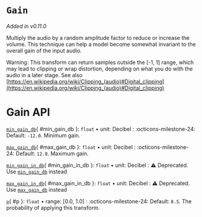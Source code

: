 # `Gain`

_Added in v0.11.0_

Multiply the audio by a random amplitude factor to reduce or increase the volume. This
technique can help a model become somewhat invariant to the overall gain of the input audio.

Warning: This transform can return samples outside the [-1, 1] range, which may lead to
clipping or wrap distortion, depending on what you do with the audio in a later stage.
See also [https://en.wikipedia.org/wiki/Clipping_(audio)#Digital_clipping](https://en.wikipedia.org/wiki/Clipping_(audio)#Digital_clipping)

# Gain API

[`min_gain_db`](#min_gain_db){ #min_gain_db }: `float` • unit: Decibel
:   :octicons-milestone-24: Default: `-12.0`. Minimum gain.

[`max_gain_db`](#max_gain_db){ #max_gain_db }: `float` • unit: Decibel
:   :octicons-milestone-24: Default: `12.0`. Maximum gain.

[`min_gain_in_db`](#min_gain_in_db){ #min_gain_in_db }: `float` • unit: Decibel
:   :warning: Deprecated. Use [`min_gain_db`](#min_gain_db) instead

[`max_gain_in_db`](#max_gain_in_db){ #max_gain_in_db }: `float` • unit: Decibel
:   :warning: Deprecated. Use [`max_gain_db`](#max_gain_db) instead

[`p`](#p){ #p }: `float` • range: [0.0, 1.0]
:   :octicons-milestone-24: Default: `0.5`. The probability of applying this transform.
